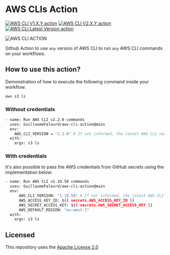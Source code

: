 # AWS CLIs Action

[![AWS CLI V1.X.Y action](https://github.com/GuillaumeFalourd/aws-cli-action/actions/workflows/aws-cli-v1.X.Y.yml/badge.svg)](https://github.com/GuillaumeFalourd/aws-cli-action/actions/workflows/aws-cli-v1.X.Y.yml) [![AWS CLI V2.X.Y action](https://github.com/GuillaumeFalourd/aws-cli-action/actions/workflows/aws-cli-v2.X.Y.yml/badge.svg)](https://github.com/GuillaumeFalourd/aws-cli-action/actions/workflows/aws-cli-v2.X.Y.yml) [![AWS CLI Latest Version action](https://github.com/GuillaumeFalourd/aws-cli-action/actions/workflows/aws-cli-latest-version.yml/badge.svg)](https://github.com/GuillaumeFalourd/aws-cli-action/actions/workflows/aws-cli-latest-version.yml)

![AWS CLI ACTION](https://user-images.githubusercontent.com/22433243/116741517-9f8a5e00-a9cc-11eb-8953-ba4f6edb63ad.png)

Github Action to use `any` version of AWS CLI to run `any` AWS CLI commands on your workflows.

## How to use this action?

Demonstration of how to execute the following command inside your workflow:

```bash
aws s3 ls
```

### Without credentials

```bash
- name: Run AWS CLI v2.2.0 commands
  uses: GuillaumeFalourd/aws-cli-action@main
  env:
    AWS_CLI_VERSION = "2.2.0" # If not informed, the latest AWS CLI version 2 will be used.
  with:
    args: s3 ls
```

### With credentials

It's also possible to pass the AWS credentials from GitHub secrets using the implementation below:

```bash
- name: Run AWS CLI v1.19.59 commands
  uses: GuillaumeFalourd/aws-cli-action@main
  env:
      AWS_CLI_VERSION: "1.19.59" # If not informed, the latest AWS CLI version 2 will be used.
      AWS_ACCESS_KEY_ID: ${{ secrets.AWS_ACCESS_KEY_ID }}
      AWS_SECRET_ACCESS_KEY: ${{ secrets.AWS_SECRET_ACCESS_KEY }}
      AWS_DEFAULT_REGION: "eu-west-1"
  with:
    args: s3 ls
```

## Licensed

This repository uses the [Apache License 2.0](https://github.com/GuillaumeFalourd/aws-cliaction/blob/main/LICENSE)
